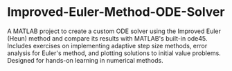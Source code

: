 # Improved-Euler-Method-ODE-Solver
A MATLAB project to create a custom ODE solver using the Improved Euler (Heun) method and compare its results with MATLAB's built-in ode45. Includes exercises on implementing adaptive step size methods, error analysis for Euler's method, and plotting solutions to initial value problems. Designed for hands-on learning in numerical methods.
